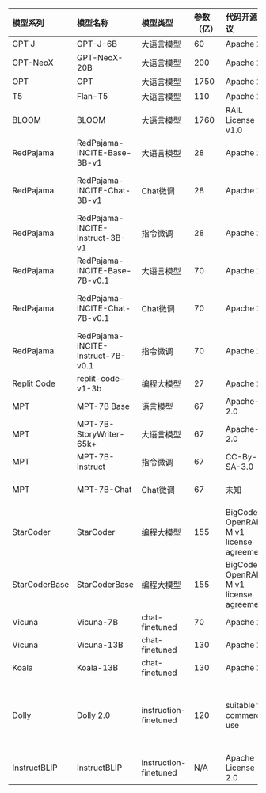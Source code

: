 |模型系列|模型名称|模型类型|参数（亿）|代码开源协议|预训练结果开源协议 |基础模型|语言|
|:----|:----|:----|:----|:----|:----|:----|:----|
|GPT J| GPT-J-6B| 大语言模型 | 60 | Apache 2.0|Apache 2.0| 无 | English | 
|GPT-NeoX| GPT-NeoX-20B| 大语言模型 | 200 | Apache 2.0|Apache 2.0| 无 | English | 
|OPT| OPT| 大语言模型 | 1750 | Apache 2.0|Apache 2.0| 无 | English/Chinese | 
|T5| Flan-T5| 大语言模型 | 110 | Apache 2.0|Apache 2.0| 无 | English/Chinese | 
|BLOOM | BLOOM | 大语言模型 | 1760 | RAIL License v1.0|RAIL License v1.0| 无 | English/Chinese | 
|RedPajama|RedPajama-INCITE-Base-3B-v1|大语言模型|28|Apache 2.0|Apache 2.0|无|
|RedPajama|RedPajama-INCITE-Chat-3B-v1|Chat微调|28|Apache 2.0|Apache 2.0|RedPajama-INCITE-Base-3B-v1|
|RedPajama|RedPajama-INCITE-Instruct-3B-v1|指令微调|28|Apache 2.0|Apache 2.0|RedPajama-INCITE-Base-3B-v1|
|RedPajama|RedPajama-INCITE-Base-7B-v0.1|大语言模型|70|Apache 2.0|Apache 2.0|无|
|RedPajama|RedPajama-INCITE-Chat-7B-v0.1|Chat微调|70|Apache 2.0|Apache 2.0|RedPajama-INCITE-Base-7B-v0.1|
|RedPajama|RedPajama-INCITE-Instruct-7B-v0.1|指令微调|70|Apache 2.0|Apache 2.0|RedPajama-INCITE-Base-7B-v0.1|
|Replit Code| replit-code-v1-3b | 编程大模型 | 27 | Apache 2.0 | CC BY-SA-4.0 | 无 |
|MPT| MPT-7B Base | 语言模型 | 67 | Apache-2.0 | Apache-2.0 | 未知 |
|MPT| MPT-7B-StoryWriter-65k+ | 大语言模型 | 67 | Apache-2.0 | Apache-2.0 | MPT-7B Base |
|MPT| MPT-7B-Instruct | 指令微调 | 67 | CC-By-SA-3.0 | CC-By-SA-3.0 | MPT-7B Base |
|MPT| MPT-7B-Chat | Chat微调 | 67 | 未知 | CC-By-NC-SA-4.0 | MPT-7B Base |
|StarCoder| StarCoder | 编程大模型 | 155 | BigCode OpenRAIL-M v1 license agreement | BigCode OpenRAIL-M v1 license agreement | 无 |
|StarCoderBase | StarCoderBase |编程大模型 | 155 | BigCode OpenRAIL-M v1 license agreement | BigCode OpenRAIL-M v1 license agreement | 无 |
| Vicuna | Vicuna-7B | chat-finetuned | 70 | Apache 2.0 | N/A | LLaMA |
| Vicuna | Vicuna-13B | chat-finetuned | 130 | Apache 2.0 | N/A | LLaMA |
| Koala | Koala-13B | chat-finetuned | 130 | Apache 2.0 | N/A | LLaMA |
| Dolly| Dolly 2.0 | instruction-finetuned | 120 | suitable for commercial use | Creative Commons Attribution-ShareAlike 3.0 Unported License | pythia |
| InstructBLIP | InstructBLIP | instruction-finetuned | N/A | Apache License 2.0 | CC BY NC 4.0 | BLIP-2 |
